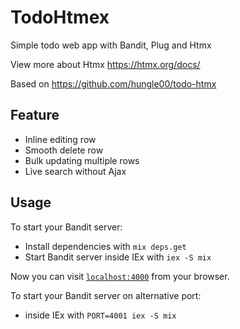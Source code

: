 # TodoHtmex

Simple todo web app with Bandit, Plug and Htmx

View more about Htmx https://htmx.org/docs/

Based on https://github.com/hungle00/todo-htmx

## Feature

- Inline editing row
- Smooth delete row
- Bulk updating multiple rows
- Live search without Ajax

## Usage

To start your Bandit server:

- Install dependencies with `mix deps.get`
- Start Bandit server inside IEx with `iex -S mix`

Now you can visit [`localhost:4000`](http://localhost:4000) from your browser.

To start your Bandit server on alternative port:

- inside IEx with `PORT=4001 iex -S mix`
